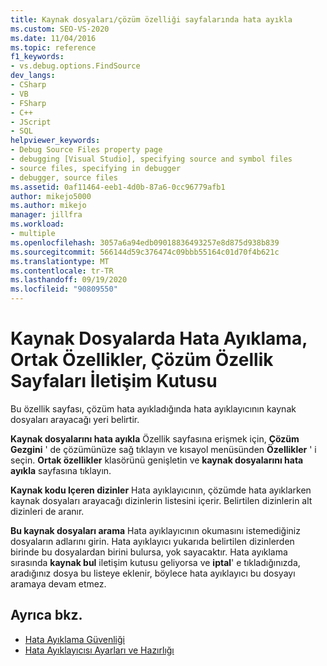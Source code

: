 ```yaml
---
title: Kaynak dosyaları/çözüm özelliği sayfalarında hata ayıkla
ms.custom: SEO-VS-2020
ms.date: 11/04/2016
ms.topic: reference
f1_keywords:
- vs.debug.options.FindSource
dev_langs:
- CSharp
- VB
- FSharp
- C++
- JScript
- SQL
helpviewer_keywords:
- Debug Source Files property page
- debugging [Visual Studio], specifying source and symbol files
- source files, specifying in debugger
- debugger, source files
ms.assetid: 0af11464-eeb1-4d0b-87a6-0cc96779afb1
author: mikejo5000
ms.author: mikejo
manager: jillfra
ms.workload:
- multiple
ms.openlocfilehash: 3057a6a94edb09018836493257e8d875d938b839
ms.sourcegitcommit: 566144d59c376474c09bbb55164c01d70f4b621c
ms.translationtype: MT
ms.contentlocale: tr-TR
ms.lasthandoff: 09/19/2020
ms.locfileid: "90809550"
---
```

# <a name="debug-source-files-common-properties-solution-property-pages-dialog-box"></a>Kaynak Dosyalarda Hata Ayıklama, Ortak Özellikler, Çözüm Özellik Sayfaları İletişim Kutusu
Bu özellik sayfası, çözüm hata ayıkladığında hata ayıklayıcının kaynak dosyaları arayacağı yeri belirtir.

 **Kaynak dosyalarını hata ayıkla** Özellik sayfasına erişmek için, **Çözüm Gezgini** ' de çözümünüze sağ tıklayın ve kısayol menüsünden **Özellikler** ' i seçin. **Ortak özellikler** klasörünü genişletin ve **kaynak dosyalarını hata ayıkla** sayfasına tıklayın.

 **Kaynak kodu Içeren dizinler** Hata ayıklayıcının, çözümde hata ayıklarken kaynak dosyaları arayacağı dizinlerin listesini içerir. Belirtilen dizinlerin alt dizinleri de aranır.

 **Bu kaynak dosyaları arama** Hata ayıklayıcının okumasını istemediğiniz dosyaların adlarını girin. Hata ayıklayıcı yukarıda belirtilen dizinlerden birinde bu dosyalardan birini bulursa, yok sayacaktır. Hata ayıklama sırasında **kaynak bul** iletişim kutusu geliyorsa ve **iptal**' e tıkladığınızda, aradığınız dosya bu listeye eklenir, böylece hata ayıklayıcı bu dosyayı aramaya devam etmez.

## <a name="see-also"></a>Ayrıca bkz.

- [Hata Ayıklama Güvenliği](../debugger/debugger-security.md)
- [Hata Ayıklayıcısı Ayarları ve Hazırlığı](../debugger/debugger-settings-and-preparation.md)